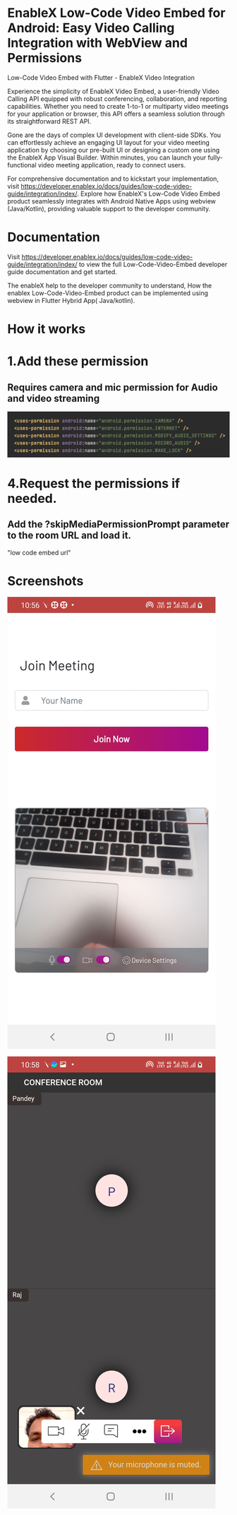 # EnableX Low-Code Video Embed for Android: Easy Video Calling Integration with WebView and Permissions

Low-Code Video Embed with Flutter - EnableX Video Integration

Experience the simplicity of EnableX Video Embed, a user-friendly Video Calling API equipped with robust conferencing, collaboration, and reporting capabilities. Whether you need to create 1-to-1 or multiparty video meetings for your application or browser, this API offers a seamless solution through its straightforward REST API.

Gone are the days of complex UI development with client-side SDKs. You can effortlessly achieve an engaging UI layout for your video meeting application by choosing our pre-built UI or designing a custom one using the EnableX App Visual Builder. Within minutes, you can launch your fully-functional video meeting application, ready to connect users.

For comprehensive documentation and to kickstart your implementation, visit https://developer.enablex.io/docs/guides/low-code-video-guide/integration/index/. Explore how EnableX's Low-Code Video Embed product seamlessly integrates with Android Native Apps using webview (Java/Kotlin), providing valuable support to the developer community.

# Documentation
Visit https://developer.enablex.io/docs/guides/low-code-video-guide/integration/index/ to view the full Low-Code-Video-Embed developer guide documentation and get started.


The enableX help to the developer community to understand, How the enablex Low-Code-Video-Embed product can be implemented using webview in Flutter Hybrid App( Java/kotlin).

# How it works

# 1.Add  these  permission
## Requires camera and mic permission for Audio and video streaming


![GitHub Logo](/images/permission.png)





# 4.Request the permissions if needed.
## Add the ?skipMediaPermissionPrompt parameter to the room URL and load it.

"low code embed url"


# Screenshots

![GitHub Logo](/images/initial_page.jpg)


![GitHub Logo](/images/conference.jpg)

